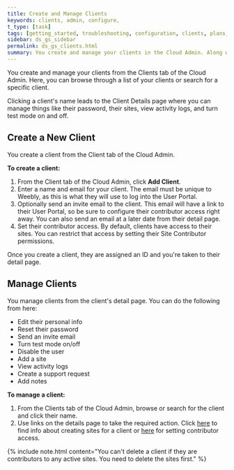 ```yaml
---
title: Create and Manage Clients
keywords: clients, admin, configure,
t_type: [task]
tags: [getting_started, troubleshooting, configuration, clients, plans, sites]
sidebar: ds_gs_sidebar
permalink: ds_gs_clients.html
summary: You create and manage your clients in the Cloud Admin. Along with contact information, you can manage a client's sites and their access to functionality on those sites.
---
```

You create and manage your clients from the Clients tab of the Cloud Admin. Here, you can browse through a list of your clients or search for a specific client.
<!--TODO: add screenshot-->
Clicking a client's name leads to the Client Details page where you can manage things like their password, their sites, view activity logs, and turn test mode on and off.

## Create a New Client
You create a client from the Client tab of the Cloud Admin.

**To create a client:**
1. From the Client tab of the Cloud Admin, click **Add Client**.
2. Enter a name and email for your client.
The email must be unique to Weebly, as this is what they will use to log into the <a data-container="body" data-toggle="popover" data-content="{{site.data.glossary.user_portal}}">User Portal.</a>
3. Optionally send an invite email to the client. This email will have a link to their User Portal, so be sure to configure their contributor access right away. You can also send an email at a later date from their detail page.<!--todo: Q: Is this true?-->
4. Set their contributor access. <!--todo: need to get info once coded-->
By default, clients have <!--todo: ?? --> access to their sites. You can restrict that access by setting their Site Contributor permissions. <!--todo: add link-->

Once you create a client, they are assigned an ID and you're taken to their detail page.
<!--todo: screenshot-->

## Manage Clients
You manage clients from the client's detail page.
You can do the following from here:
<!--todo: test-->
* Edit their personal info
* Reset their password
* Send an invite email
* Turn test mode on/off
* Disable the user
* Add a site
* View activity logs
* Create a support request
* Add notes

**To manage a client:**
1. From the Clients tab of the Cloud Admin, browse or search for the client and click their name.
2. Use links on the details page to take the required action. Click [here](ds_gs_cr_sites.html) to find info about creating sites for a client or [here](ds_gs_access_sites.html) for setting contributor access.

{% include note.html content="You can't delete a client if they are contributors to any active sites. You need to delete the sites first." %}
